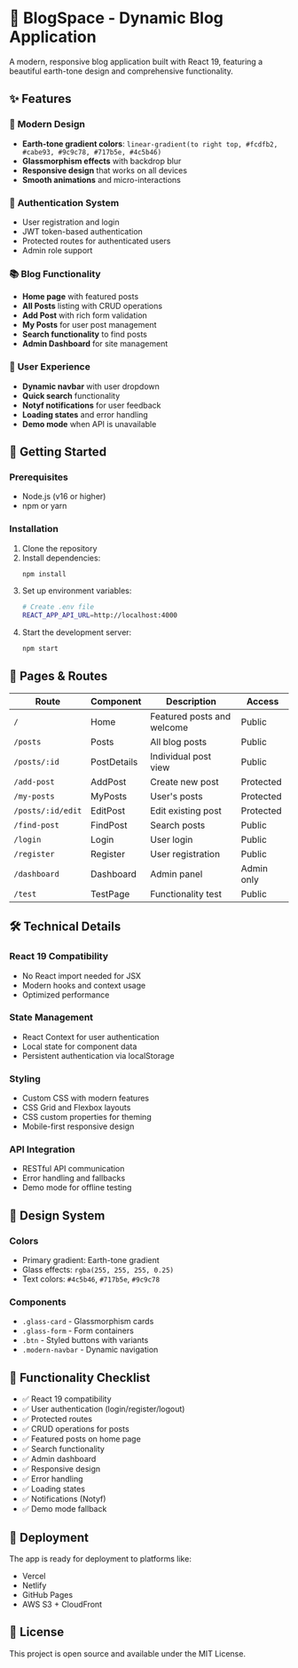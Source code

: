 # 📝 BlogSpace - Dynamic Blog Application

A modern, responsive blog application built with React 19, featuring a beautiful earth-tone design and comprehensive functionality.

## ✨ Features

### 🎨 **Modern Design**
- **Earth-tone gradient colors**: `linear-gradient(to right top, #fcdfb2, #cabe93, #9c9c78, #717b5e, #4c5b46)`
- **Glassmorphism effects** with backdrop blur
- **Responsive design** that works on all devices
- **Smooth animations** and micro-interactions

### 🔐 **Authentication System**
- User registration and login
- JWT token-based authentication
- Protected routes for authenticated users
- Admin role support

### 📚 **Blog Functionality**
- **Home page** with featured posts
- **All Posts** listing with CRUD operations
- **Add Post** with rich form validation
- **My Posts** for user post management
- **Search functionality** to find posts
- **Admin Dashboard** for site management

### 🎯 **User Experience**
- **Dynamic navbar** with user dropdown
- **Quick search** functionality
- **Notyf notifications** for user feedback
- **Loading states** and error handling
- **Demo mode** when API is unavailable

## 🚀 Getting Started

### Prerequisites
- Node.js (v16 or higher)
- npm or yarn

### Installation
1. Clone the repository
2. Install dependencies:
   ```bash
   npm install
   ```
3. Set up environment variables:
   ```bash
   # Create .env file
   REACT_APP_API_URL=http://localhost:4000
   ```
4. Start the development server:
   ```bash
   npm start
   ```

## 📱 Pages & Routes

| Route | Component | Description | Access |
|-------|-----------|-------------|---------|
| `/` | Home | Featured posts and welcome | Public |
| `/posts` | Posts | All blog posts | Public |
| `/posts/:id` | PostDetails | Individual post view | Public |
| `/add-post` | AddPost | Create new post | Protected |
| `/my-posts` | MyPosts | User's posts | Protected |
| `/posts/:id/edit` | EditPost | Edit existing post | Protected |
| `/find-post` | FindPost | Search posts | Public |
| `/login` | Login | User login | Public |
| `/register` | Register | User registration | Public |
| `/dashboard` | Dashboard | Admin panel | Admin only |
| `/test` | TestPage | Functionality test | Public |

## 🛠 Technical Details

### **React 19 Compatibility**
- No React import needed for JSX
- Modern hooks and context usage
- Optimized performance

### **State Management**
- React Context for user authentication
- Local state for component data
- Persistent authentication via localStorage

### **Styling**
- Custom CSS with modern features
- CSS Grid and Flexbox layouts
- CSS custom properties for theming
- Mobile-first responsive design

### **API Integration**
- RESTful API communication
- Error handling and fallbacks
- Demo mode for offline testing

## 🎨 Design System

### **Colors**
- Primary gradient: Earth-tone gradient
- Glass effects: `rgba(255, 255, 255, 0.25)`
- Text colors: `#4c5b46`, `#717b5e`, `#9c9c78`

### **Components**
- `.glass-card` - Glassmorphism cards
- `.glass-form` - Form containers
- `.btn` - Styled buttons with variants
- `.modern-navbar` - Dynamic navigation

## 🔧 Functionality Checklist

- ✅ React 19 compatibility
- ✅ User authentication (login/register/logout)
- ✅ Protected routes
- ✅ CRUD operations for posts
- ✅ Featured posts on home page
- ✅ Search functionality
- ✅ Admin dashboard
- ✅ Responsive design
- ✅ Error handling
- ✅ Loading states
- ✅ Notifications (Notyf)
- ✅ Demo mode fallback

## 🚀 Deployment

The app is ready for deployment to platforms like:
- Vercel
- Netlify
- GitHub Pages
- AWS S3 + CloudFront

## 📄 License

This project is open source and available under the MIT License.